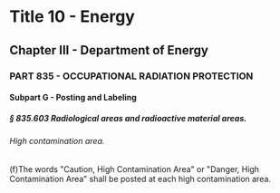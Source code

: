 
# Title 10 - Energy
## Chapter III - Department of Energy
### PART 835 - OCCUPATIONAL RADIATION PROTECTION
#### Subpart G - Posting and Labeling
##### § 835.603 Radiological areas and radioactive material areas.
###### High contamination area.

(f)The words "Caution, High Contamination Area" or "Danger, High Contamination Area" shall be posted at each high contamination area.
